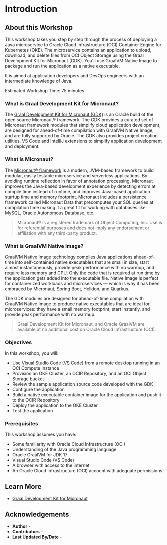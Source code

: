 # Introduction

## About this Workshop

This workshop takes you step by step through the process of deploying a Java microservice to Oracle Cloud Infrastructure (OCI) Container Engine for Kubernetes (OKE). The microservice contains an application to upload, download, and delete files from OCI Object Storage using the Graal Development Kit for Micronaut (GDK). You'll use GraalVM Native Image to package and run the application as a native executable.

It is aimed at application developers and DevOps engineers with an intermediate knowledge of Java.

Estimated Workshop Time: 75 minutes

### What is Graal Development Kit for Micronaut?

The [Graal Development Kit for Micronaut (GDK)](https://graal.cloud/gdk) is an Oracle build of the open source Micronaut® framework. The GDK provides a curated set of Micronaut framework modules that simplify cloud application development, are designed for ahead-of-time compilation with GraalVM Native Image, and are fully supported by Oracle. The GDK also provides project creation utilities, VS Code and IntelliJ extensions to simplify application development and deployment.

### What is Micronaut?

The [Micronaut® framework](https://micronaut.io/) is a modern, JVM-based framework to build modular, easily testable microservice and serverless applications. By avoiding runtime reflection in favor of annotation processing, Micronaut improves the Java-based development experience by detecting errors at compile time instead of runtime, and improves Java-based application startup time and memory footprint. Micronaut includes a persistence framework called Micronaut Data that precomputes your SQL queries at compilation time making it a great fit for working with databases like MySQL, Oracle Autonomous Database, etc.

> Micronaut® is a registered trademark of Object Computing, Inc. Use is for referential purposes and does not imply any endorsement or affiliation with any third-party product.

### What is GraalVM Native Image?

[GraalVM Native Image](https://www.graalvm.org/) technology compiles Java applications ahead-of-time into self-contained native executables that are small in size, start almost instantaneously, provide peak performance with no warmup, and require less memory and CPU. Only the code that is required at run time by the application gets added into the executable file. Native Image is perfect for containerized workloads and microservices — which is why it has been embraced by Micronaut, Spring Boot, Helidon, and Quarkus.

The GDK modules are designed for ahead-of-time compilation with GraalVM Native Image to produce native executables that are ideal for microservices: they have a small memory footprint, start instantly, and provide peak performance with no warmup.

> Graal Development Kit for Micronaut, and Oracle GraalVM are available at no additional cost on Oracle Cloud Infrastructure (OCI).

### Objectives

In this workshop, you will:

* Use Visual Studio Code (VS Code) from a remote desktop running in an OCI Compute Instance
* Provision an OKE Cluster, an OCIR Repository, and an OCI Object Storage bucket
* Review the sample application source code developed with the GDK
* Configure the application
* Build a native executable container image for the application and push it to the OCIR Repository
* Deploy the application to the OKE Cluster
* Test the application

### Prerequisites

This workshop assumes you have:

* Some familiarity with Oracle Cloud Infrastructure (OCI)
* Understanding of the Java programming language
* Oracle GraalVM for JDK 17
* Visual Studio Code (VS Code)
* A browser with access to the internet
* An Oracle Cloud Infrastructure (OCI) account with adequate permissions

## Learn More

* [Graal Development Kit for Micronaut](https://graal.cloud/gdk/)

## Acknowledgements

* **Author** - [](var:author)
* **Contributors** - [](var:contributors)
* **Last Updated By/Date** - [](var:last_updated)
